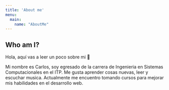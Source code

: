 ```yaml
---
title: 'About me'
menu:
  main:
    name: "AboutMe"
---
```


## Who am I?

Hola, aquí vas a leer un poco sobre mi 🤩

Mi nombre es Carlos, soy egresado de la carrera de Ingenieria en Sistemas Computacionales en el ITP. Me gusta aprender cosas nuevas, leer y escuchar musica. Actualmente me encuentro tomando cursos para mejorar mis habilidades en el desarrollo web.
